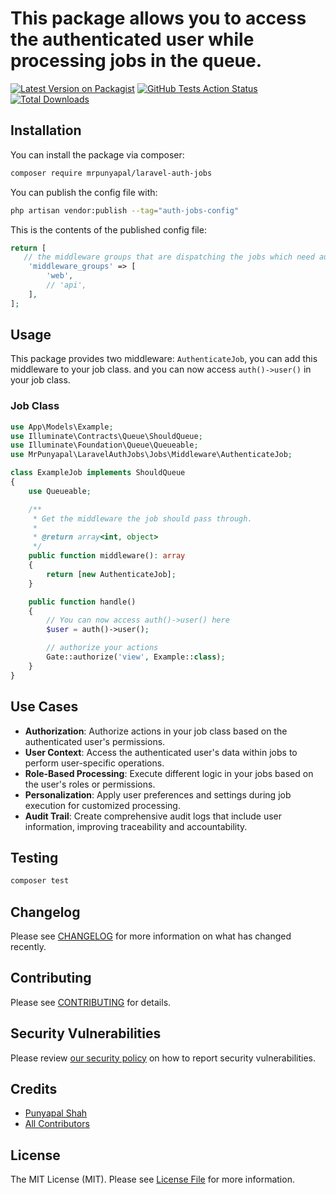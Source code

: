 # This package allows you to access the authenticated user while processing jobs in the queue.

[![Latest Version on Packagist](https://img.shields.io/packagist/v/mrpunyapal/laravel-auth-jobs.svg?style=flat-square)](https://packagist.org/packages/mrpunyapal/laravel-auth-jobs)
[![GitHub Tests Action Status](https://img.shields.io/github/actions/workflow/status/mrpunyapal/laravel-auth-jobs/run-tests.yml?branch=main&label=tests&style=flat-square)](https://github.com/mrpunyapal/laravel-auth-jobs/actions?query=workflow%3Arun-tests+branch%3Amain)
[![Total Downloads](https://img.shields.io/packagist/dt/mrpunyapal/laravel-auth-jobs.svg?style=flat-square)](https://packagist.org/packages/mrpunyapal/laravel-auth-jobs)

## Installation

You can install the package via composer:

```bash
composer require mrpunyapal/laravel-auth-jobs
```

You can publish the config file with:

```bash
php artisan vendor:publish --tag="auth-jobs-config"
```

This is the contents of the published config file:

```php
return [
   // the middleware groups that are dispatching the jobs which need authentication
    'middleware_groups' => [
        'web',
        // 'api',
    ],
];
```

## Usage

This package provides two middleware: `AuthenticateJob`, you can add this middleware to your job class. and you can now access `auth()->user()` in your job class.

### Job Class

```php
use App\Models\Example;
use Illuminate\Contracts\Queue\ShouldQueue;
use Illuminate\Foundation\Queue\Queueable;
use MrPunyapal\LaravelAuthJobs\Jobs\Middleware\AuthenticateJob;

class ExampleJob implements ShouldQueue
{
    use Queueable;

    /**
     * Get the middleware the job should pass through.
     *
     * @return array<int, object>
     */
    public function middleware(): array
    {
        return [new AuthenticateJob];
    }

    public function handle()
    {
        // You can now access auth()->user() here
        $user = auth()->user();

        // authorize your actions
        Gate::authorize('view', Example::class);
    }
}

```


## Use Cases

- **Authorization**: Authorize actions in your job class based on the authenticated user's permissions.
- **User Context**: Access the authenticated user's data within jobs to perform user-specific operations.
- **Role-Based Processing**: Execute different logic in your jobs based on the user's roles or permissions.
- **Personalization**: Apply user preferences and settings during job execution for customized processing.
- **Audit Trail**: Create comprehensive audit logs that include user information, improving traceability and accountability.

## Testing

```bash
composer test
```

## Changelog

Please see [CHANGELOG](CHANGELOG.md) for more information on what has changed recently.

## Contributing

Please see [CONTRIBUTING](CONTRIBUTING.md) for details.

## Security Vulnerabilities

Please review [our security policy](../../security/policy) on how to report security vulnerabilities.

## Credits

- [Punyapal Shah](https://github.com/MrPunyapal)
- [All Contributors](../../contributors)

## License

The MIT License (MIT). Please see [License File](LICENSE.md) for more information.
